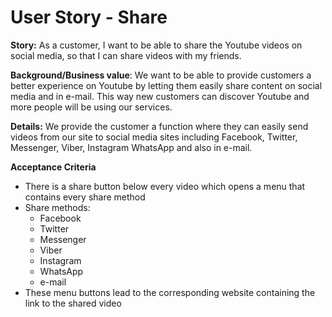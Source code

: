 User Story - Share
=========================

**Story:** As a customer, I want to be able to share the Youtube videos on social media, so that I can share videos with my friends.

**Background/Business value**: We want to be able to provide customers a better experience on Youtube by letting them easily share content on social media and in e-mail. This way new customers can discover Youtube and more people will be using our services.

**Details:** We provide the customer a function where they can easily send videos from our site to social media sites including Facebook, Twitter, Messenger, Viber, Instagram WhatsApp and also in e-mail.

**Acceptance Criteria**
- There is a share button below every video which opens a menu that contains every share method
- Share methods:
  - Facebook
  - Twitter
  - Messenger
  - Viber
  - Instagram
  - WhatsApp
  - e-mail
- These menu buttons lead to the corresponding website containing the link to the shared video  

